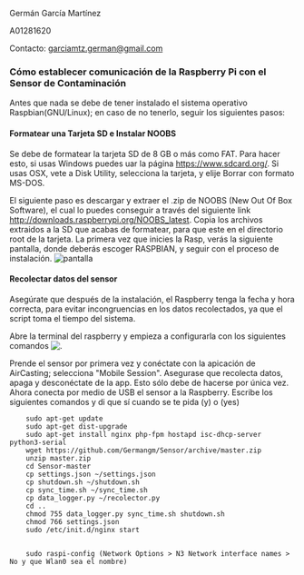 Germán García Martínez

A01281620

Contacto: garciamtz.german@gmail.com

### Cómo establecer comunicación de la Raspberry Pi con el Sensor de Contaminación 

Antes que nada se debe de tener instalado el sistema operativo Raspbian(GNU/Linux); en caso de no tenerlo, seguir los siguientes pasos:

#### Formatear una Tarjeta SD e Instalar NOOBS

Se debe de formatear la tarjeta SD de 8 GB o más como FAT. Para hacer esto, si usas Windows puedes uar la página https://www.sdcard.org/. 
Si usas OSX, vete a Disk Utility, selecciona la tarjeta, y elije Borrar con formato MS-DOS. 

El siguiente paso es descargar y extraer el .zip de NOOBS (New Out Of Box Software), el cual lo puedes conseguir a través del siguiente link http://downloads.raspberrypi.org/NOOBS_latest.
Copia los archivos extraidos a la SD que acabas de formatear, para que este en el directorio root de la tarjeta. 
La primera vez que inicies la Rasp, verás la siguiente pantalla, donde deberás escoger RASPBIAN, y seguir con el proceso de instalación.
![ pantalla](https://github.com/raspberrypi/noobs/blob/master/screenshots/os_installed.png)

#### Recolectar datos del sensor
Asegúrate que después de la instalación, el Raspberry tenga la fecha y hora correcta, para evitar incongruencias en los datos recolectados, ya que el script toma el tiempo del sistema.

Abre la terminal del raspberry y empieza a configurarla con los siguientes comandos ![.](https://cdn-learn.adafruit.com/assets/assets/000/029/894/original/raspberry_pi_raspi-terminal.png?1453133507)

Prende el sensor por primera vez y conéctate con la apicación de AirCasting; selecciona "Mobile Session". Asegurase que recolecta datos, apaga y desconéctate de la app. Esto sólo debe de hacerse por única vez. Ahora conecta por medio de USB el sensor a la Raspberry.
Escribe los siguientes comandos y di que sí cuando se te pida (y) o (yes)

        sudo apt-get update
        sudo apt-get dist-upgrade
        sudo apt-get install nginx php-fpm hostapd isc-dhcp-server python3-serial
        wget https://github.com/Germangm/Sensor/archive/master.zip
        unzip master.zip
        cd Sensor-master
        cp settings.json ~/settings.json
        cp shutdown.sh ~/shutdown.sh
        cp sync_time.sh ~/sync_time.sh
        cp data_logger.py ~/recolector.py
        cd ..
        chmod 755 data_logger.py sync_time.sh shutdown.sh
        chmod 766 settings.json
        sudo /etc/init.d/nginx start
        
        
        sudo raspi-config (Network Options > N3 Network interface names > No y que Wlan0 sea el nombre)
        
